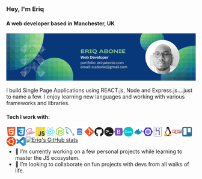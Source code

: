 ### Hey, I'm Eriq 
#### A web developer based in Manchester, UK
![A web developer based in Manchester, UK](https://github.com/eriqabonie/eriqabonie/blob/main/EA_card.jpg)

I build Single Page Applications using REACT.js, Node and Express.js....just to name a few.
I enjoy learning new languages and working with various frameworks and libraries.
#### Tech I work with:

<p><a target="_blank" rel="noopener noreferrer" href="https://github.com/devicons/devicon/blob/v2.15.1/icons/html5/html5-original.svg"><img align="left" alt="HTML5" width="26px" src="https://github.com/devicons/devicon/raw/v2.15.1/icons/html5/html5-original.svg" style="max-width: 100%;"></a></p>
<p><a target="_blank" rel="noopener noreferrer" href="https://github.com/devicons/devicon/blob/v2.15.1/icons/css3/css3-original.svg"><img align="left" alt="CSS3" width="26px" src="https://github.com/devicons/devicon/raw/v2.15.1/icons/css3/css3-original.svg" style="max-width: 100%;"></a></p>
<p><a target="_blank" rel="noopener noreferrer" href="https://github.com/devicons/devicon/blob/v2.15.1/icons/sass/sass-original.svg"><img align="left" alt="Sass" width="26px" src="https://github.com/devicons/devicon/raw/v2.15.1/icons/sass/sass-original.svg" style="max-width: 100%;"></a></p>
<p><a target="_blank" rel="noopener noreferrer" href="https://github.com/devicons/devicon/blob/v2.15.1/icons/javascript/javascript-original.svg"><img align="left" alt="JavaScript" width="26px" src="https://github.com/devicons/devicon/raw/v2.15.1/icons/javascript/javascript-original.svg" style="max-width: 100%;"></a></p>
<p><a target="_blank" rel="noopener noreferrer" href="https://github.com/devicons/devicon/blob/v2.15.1/icons/react/react-original.svg"><img align="left" alt="React" width="26px" src="https://github.com/devicons/devicon/raw/v2.15.1/icons/react/react-original.svg" style="max-width: 100%;"></a></p>
<p><a target="_blank" rel="noopener noreferrer" href="https://github.com/devicons/devicon/blob/v2.15.1/icons/nodejs/nodejs-original.svg"><img align="left" alt="Node.js" width="26px" src="https://github.com/devicons/devicon/raw/v2.15.1/icons/nodejs/nodejs-original.svg" style="max-width: 100%;"></a></p>
<p><a target="_blank" rel="noopener noreferrer" href="https://github.com/devicons/devicon/blob/v2.15.1/icons/mysql/mysql-original.svg"><img align="left" alt="MySQL" width="26px" src="https://github.com/devicons/devicon/raw/v2.15.1/icons/mysql/mysql-original.svg" style="max-width: 100%;"></a></p>
<p><a target="_blank" rel="noopener noreferrer" href="https://raw.githubusercontent.com/github/explore/80688e429a7d4ef2fca1e82350fe8e3517d3494d/topics/sql/sql.png"><img align="left" alt="SQL" width="26px" src="https://raw.githubusercontent.com/github/explore/80688e429a7d4ef2fca1e82350fe8e3517d3494d/topics/sql/sql.png" style="max-width: 100%;"></a></p>
<p><a target="_blank" rel="noopener noreferrer" href="https://github.com/devicons/devicon/blob/v2.15.1/icons/git/git-original.svg"><img align="left" alt="Git" width="26px" src="https://github.com/devicons/devicon/raw/v2.15.1/icons/git/git-original.svg" style="max-width: 100%;"></a></p>
<p><a target="_blank" rel="noopener noreferrer" href="https://github.com/devicons/devicon/blob/v2.15.1/icons/github/github-original.svg"><img align="left" alt="GitHub" width="26px" src="https://github.com/devicons/devicon/raw/v2.15.1/icons/github/github-original.svg" style="max-width: 100%;"></a></p>
<p><a target="_blank" rel="noopener noreferrer" href="https://raw.githubusercontent.com/github/explore/80688e429a7d4ef2fca1e82350fe8e3517d3494d/topics/terminal/terminal.png"><img align="left" alt="Terminal" width="26px" src="https://raw.githubusercontent.com/github/explore/80688e429a7d4ef2fca1e82350fe8e3517d3494d/topics/terminal/terminal.png" style="max-width: 100%;"></a></p>
<p><a target="_blank" rel="noopener noreferrer" href="https://github.com/devicons/devicon/blob/v2.15.1/icons/bootstrap/bootstrap-plain.svg"><img align="left" alt="Bootstrap" width="26px" src="https://github.com/devicons/devicon/raw/v2.15.1/icons/bootstrap/bootstrap-plain.svg" style="max-width: 100%;"></a></p>
<p><a target="_blank" rel="noopener noreferrer" href="https://github.com/devicons/devicon/blob/v2.15.1/icons/canva/canva-original.svg"><img align="left" alt="Canva" width="26px" src="https://github.com/devicons/devicon/raw/v2.15.1/icons/canva/canva-original.svg" style="max-width: 100%;"></a></p>
<p><a target="_blank" rel="noopener noreferrer" href="https://github.com/devicons/devicon/blob/v2.15.1/icons/docker/docker-original.svg"><img align="left" alt="Docker" width="26px" src="https://github.com/devicons/devicon/raw/v2.15.1/icons/docker/docker-original.svg" style="max-width: 100%;"></a></p>
<p><a target="_blank" rel="noopener noreferrer" href="https://github.com/devicons/devicon/blob/v2.15.1/icons/eslint/eslint-original.svg"><img align="left" alt="eslint" width="26px" src="https://github.com/devicons/devicon/raw/v2.15.1/icons/eslint/eslint-original.svg" style="max-width: 100%;"></a></p>
<p><a target="_blank" rel="noopener noreferrer" href="https://github.com/devicons/devicon/blob/v2.15.1/icons/heroku/heroku-original.svg"><img align="left" alt="Heroku" width="26px" src="https://github.com/devicons/devicon/raw/v2.15.1/icons/heroku/heroku-original.svg" style="max-width: 100%;"></a></p>
<p><a target="_blank" rel="noopener noreferrer" href="https://github.com/devicons/devicon/blob/v2.15.1/icons/linux/linux-original.svg"><img align="left" alt="Linux" width="26px" src="https://github.com/devicons/devicon/raw/v2.15.1/icons/linux/linux-original.svg" style="max-width: 100%;"></a></p>
<p><a target="_blank" rel="noopener noreferrer" href="https://github.com/devicons/devicon/blob/v2.15.1/icons/npm/npm-original-wordmark.svg"><img align="left" alt="npm" width="26px" src="https://github.com/devicons/devicon/raw/v2.15.1/icons/npm/npm-original-wordmark.svg" style="max-width: 100%;"></a></p>
<p><a target="_blank" rel="noopener noreferrer" href="https://github.com/devicons/devicon/blob/v2.15.1/icons/trello/trello-plain.svg"><img align="left" alt="Trello" width="26px" src="https://github.com/devicons/devicon/raw/v2.15.1/icons/trello/trello-plain.svg" style="max-width: 100%;"></a></p>
<p><a target="_blank" rel="noopener noreferrer" href="https://github.com/devicons/devicon/blob/v2.15.1/icons/ubuntu/ubuntu-plain.svg"><img align="left" alt="Ubuntu" width="26px" src="https://github.com/devicons/devicon/raw/v2.15.1/icons/ubuntu/ubuntu-plain.svg" style="max-width: 100%;"></a></p>
<p><a target="_blank" rel="noopener noreferrer" href="https://github.com/devicons/devicon/blob/v2.15.1/icons/vscode/vscode-original.svg"><img align="left" alt="Visual Studio Code" width="26px" src="https://github.com/devicons/devicon/raw/v2.15.1/icons/vscode/vscode-original.svg" style="max-width: 100%;"></a></p>


#

[![Eriq's GitHub stats](https://github-readme-stats.vercel.app/api?username=eriqabonie)](https://github.com/eriqabonie/github-readme-stats)

- 🌱 I’m currently working on a few personal projects while learning to master the JS ecosystem.
- 👯 I’m looking to collaborate on fun projects with devs from all walks of life.

<!--
[![Top Langs](https://github-readme-stats.vercel.app/api/top-langs/?username=eriqabonie)](https://github.com/eriqabonie/github-readme-stats)
-->

